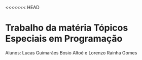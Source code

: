 <<<<<<< HEAD
# Trabalho da matéria Tópicos Especiais em Programação
Alunos: Lucas Guimarães Bosio Altoé e Lorenzo Rainha Gomes
